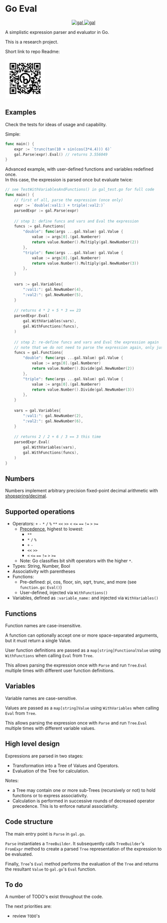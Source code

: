 # Go Eval

<p align="center">
  <a href="https://pkg.go.dev/github.com/seborama/gal/v7">
    <img src="https://img.shields.io/badge/godoc-reference-blue.svg" alt="gal">
  </a>

  <a href="https://goreportcard.com/report/github.com/seborama/gal/v7">
    <img src="https://goreportcard.com/badge/github.com/seborama/gal/v7" alt="gal">
  </a>
</p>

A simplistic expression parser and evaluator in Go.

This is a research project.

Short link to repo Readme:

<p align="left">
  <a href="https://bit.ly/3MDZ9QT">
    <img src="/static/bit.ly_3MDZ9QT.png" alt="Short URL" width="128">
  </a>
</p>


## Examples

Check the tests for ideas of usage and capability.

Simple:

```go
func main() {
    expr := `trunc(tan(10 + sin(cos(3*4.4))) 6)`
    gal.Parse(expr).Eval() // returns 3.556049
}
```

Advanced example, with user-defined functions and variables redefined once.\
In this case, the expression is parsed once but evaluate twice:

```go
// see TestWithVariablesAndFunctions() in gal_test.go for full code
func main() {
    // first of all, parse the expression (once only)
    expr := `double(:val1:) + triple(:val2:)`
    parsedExpr := gal.Parse(expr)

    // step 1: define funcs and vars and Eval the expression
    funcs := gal.Functions{
        "double": func(args ...gal.Value) gal.Value {
            value := args[0].(gal.Numberer)
            return value.Number().Multiply(gal.NewNumber(2))
        },
        "triple": func(args ...gal.Value) gal.Value {
            value := args[0].(gal.Numberer)
            return value.Number().Multiply(gal.NewNumber(3))
        },
    }

    vars := gal.Variables{
        ":val1:": gal.NewNumber(4),
        ":val2:": gal.NewNumber(5),
    }

    // returns 4 * 2 + 5 * 3 == 23
    parsedExpr.Eval(
        gal.WithVariables(vars),
        gal.WithFunctions(funcs),
    )

    // step 2: re-define funcs and vars and Eval the expression again
    // note that we do not need to parse the expression again, only just evaluate it
    funcs = gal.Functions{
        "double": func(args ...gal.Value) gal.Value {
            value := args[0].(gal.Numberer)
            return value.Number().Divide(gal.NewNumber(2))
        },
        "triple": func(args ...gal.Value) gal.Value {
            value := args[0].(gal.Numberer)
            return value.Number().Divide(gal.NewNumber(3))
        },
    }

    vars = gal.Variables{
        ":val1:": gal.NewNumber(2),
        ":val2:": gal.NewNumber(6),
    }

    // returns 2 / 2 + 6 / 3 == 3 this time
    parsedExpr.Eval(
        gal.WithVariables(vars),
        gal.WithFunctions(funcs),
    )
}
```

## Numbers

Numbers implement arbitrary precision fixed-point decimal arithmetic with [shopspring/decimal](https://github.com/shopspring/decimal).

## Supported operations

* Operators: `+` `-` `*` `/` `%` `**` `<<` `>>` `<` `<=` `==` `!=` `>` `>=`
    * [Precedence](https://en.wikipedia.org/wiki/Order_of_operations#Programming_languages), highest to lowest:
        * `**`
        * `*` `/` `%`
        * `+` `-`
        * `<<` `>>`
        * `<` `<=` `==` `!=` `>` `>=`
    * Note: Go classifies bit shift operators with the higher `*`.
* Types: String, Number, Bool
* Associativity with parentheses
* Functions:
    * Pre-defined: pi, cos, floor, sin, sqrt, trunc, and more (see `function.go`: `Eval()`)
    * User-defined, injected via `WithFunctions()`
* Variables, defined as `:variable_name:` and injected via `WithVariables()`

## Functions

Function names are case-insensitive.

A function can optionally accept one or more space-separated arguments, but it must return a single Value.

User function definitions are passed as a `map[string]FunctionalValue` using `WithFunctions` when calling `Eval` from `Tree`.

This allows parsing the expression once with `Parse` and run `Tree`.`Eval` multiple times with different user function definitions.

## Variables

Variable names are case-sensitive.

Values are passed as a `map[string]Value` using `WithVariables` when calling `Eval` from `Tree`.

This allows parsing the expression once with `Parse` and run `Tree`.`Eval` multiple times with different variable values.

## High level design

Expressions are parsed in two stages:

- Transformation into a Tree of Values and Operators.
- Evaluation of the Tree for calculation.

Notes:

- a Tree may contain one or more sub-Trees (recursively or not) to hold functions or to express associativity.
- Calculation is performed in successive rounds of decreased operator precedence. This is to enforce natural associativity.

## Code structure

The main entry point is `Parse` in `gal.go`.

`Parse` instantiates a `TreeBuilder`. It subsequently calls `TreeBuilder`'s `FromExpr` method to create a parsed `Tree` representation of the expression to be evaluated.

Finally, `Tree`'s `Eval` method performs the evaluation of the `Tree` and returns the resultant `Value` to `gal.go`'s `Eval` function.

## To do

A number of TODO's exist throughout the code.

The next priorities are:
- review `TODO`'s
